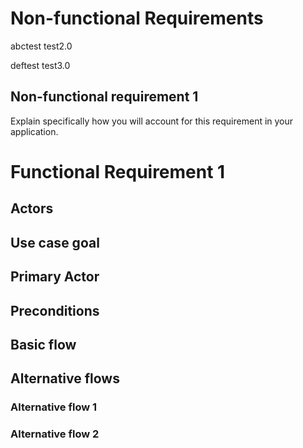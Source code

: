 # Non-functional Requirements

abctest
test2.0

deftest
test3.0

## Non-functional requirement 1

Explain specifically how you will account for this requirement in your application.

# Functional Requirement 1

## Actors

## Use case goal

## Primary Actor

## Preconditions

## Basic flow

## Alternative flows

### Alternative flow 1

### Alternative flow 2
